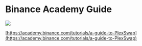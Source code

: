 # Binance Academy Guide

![](../.gitbook/assets/screenshot-2021-04-20-at-3.45.02-pm.png)

[https://academy.binance.com/tutorials/a-guide-to-PlexSwap](https://academy.binance.com/tutorials/a-guide-to-PlexSwap)

